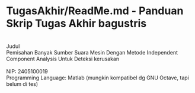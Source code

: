 # TugasAkhir/ReadMe.md - Panduan Skrip Tugas Akhir bagustris
<br/>Judul
<br/>Pemisahan Banyak Sumber Suara Mesin Dengan Metode Independent Component Analysis
Untuk Deteksi kerusakan
<br/>
<br/>NIP: 2405100019
<br/> Programming Language: Matlab (mungkin kompatibel dg GNU Octave, tapi belum di tes)



